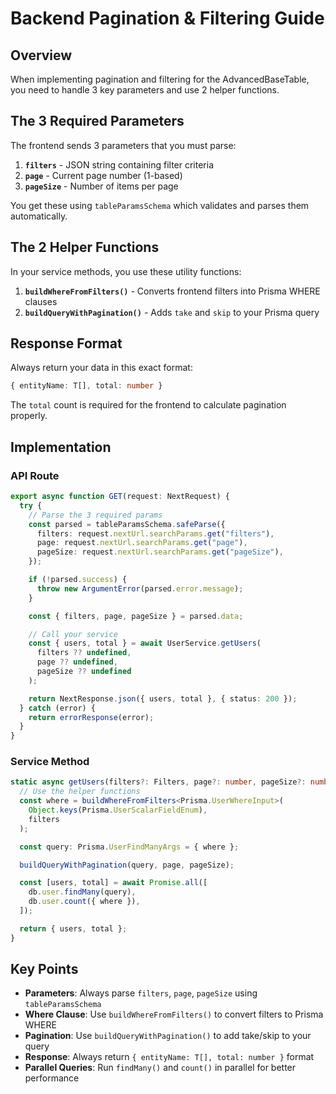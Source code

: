 # Backend Pagination & Filtering Guide

## Overview

When implementing pagination and filtering for the AdvancedBaseTable, you need to handle 3 key parameters and use 2 helper functions.

## The 3 Required Parameters

The frontend sends 3 parameters that you must parse:

1. **`filters`** - JSON string containing filter criteria
2. **`page`** - Current page number (1-based)
3. **`pageSize`** - Number of items per page

You get these using `tableParamsSchema` which validates and parses them automatically.

## The 2 Helper Functions

In your service methods, you use these utility functions:

1. **`buildWhereFromFilters()`** - Converts frontend filters into Prisma WHERE clauses
2. **`buildQueryWithPagination()`** - Adds `take` and `skip` to your Prisma query

## Response Format

Always return your data in this exact format:
```typescript
{ entityName: T[], total: number }
```

The `total` count is required for the frontend to calculate pagination properly.

## Implementation

### API Route

```typescript
export async function GET(request: NextRequest) {
  try {
    // Parse the 3 required params
    const parsed = tableParamsSchema.safeParse({
      filters: request.nextUrl.searchParams.get("filters"),
      page: request.nextUrl.searchParams.get("page"),
      pageSize: request.nextUrl.searchParams.get("pageSize"),
    });

    if (!parsed.success) {
      throw new ArgumentError(parsed.error.message);
    }

    const { filters, page, pageSize } = parsed.data;

    // Call your service
    const { users, total } = await UserService.getUsers(
      filters ?? undefined,
      page ?? undefined,
      pageSize ?? undefined
    );

    return NextResponse.json({ users, total }, { status: 200 });
  } catch (error) {
    return errorResponse(error);
  }
}
```

### Service Method

```typescript
static async getUsers(filters?: Filters, page?: number, pageSize?: number) {
  // Use the helper functions
  const where = buildWhereFromFilters<Prisma.UserWhereInput>(
    Object.keys(Prisma.UserScalarFieldEnum),
    filters
  );

  const query: Prisma.UserFindManyArgs = { where };

  buildQueryWithPagination(query, page, pageSize);

  const [users, total] = await Promise.all([
    db.user.findMany(query),
    db.user.count({ where }),
  ]);

  return { users, total };
}
```

## Key Points

- **Parameters**: Always parse `filters`, `page`, `pageSize` using `tableParamsSchema`
- **Where Clause**: Use `buildWhereFromFilters()` to convert filters to Prisma WHERE
- **Pagination**: Use `buildQueryWithPagination()` to add take/skip to your query
- **Response**: Always return `{ entityName: T[], total: number }` format
- **Parallel Queries**: Run `findMany()` and `count()` in parallel for better performance
